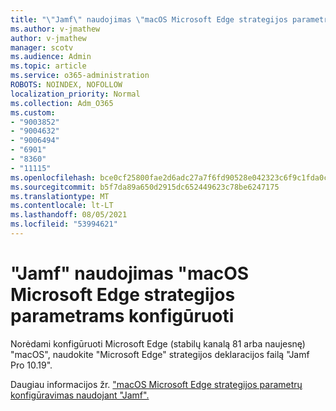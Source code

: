 ```yaml
---
title: "\"Jamf\" naudojimas \"macOS Microsoft Edge strategijos parametrams konfigūruoti"
ms.author: v-jmathew
author: v-jmathew
manager: scotv
ms.audience: Admin
ms.topic: article
ms.service: o365-administration
ROBOTS: NOINDEX, NOFOLLOW
localization_priority: Normal
ms.collection: Adm_O365
ms.custom:
- "9003852"
- "9004632"
- "9006494"
- "6901"
- "8360"
- "11115"
ms.openlocfilehash: bce0cf25800fae2d6adc27a7f6fd90528e042323c6f9c1fda0c4fb6f139d46b9
ms.sourcegitcommit: b5f7da89a650d2915dc652449623c78be6247175
ms.translationtype: MT
ms.contentlocale: lt-LT
ms.lasthandoff: 08/05/2021
ms.locfileid: "53994621"
---
```

# <a name="use-jamf-to-configure-microsoft-edge-policy-settings-on-macos"></a>"Jamf" naudojimas "macOS Microsoft Edge strategijos parametrams konfigūruoti

Norėdami konfigūruoti Microsoft Edge (stabilų kanalą 81 arba naujesnę) "macOS", naudokite "Microsoft Edge" strategijos deklaracijos failą "Jamf Pro 10.19".

Daugiau informacijos žr. ["macOS Microsoft Edge strategijos parametrų konfigūravimas naudojant "Jamf".](https://go.microsoft.com/fwlink/?linkid=2134761)
